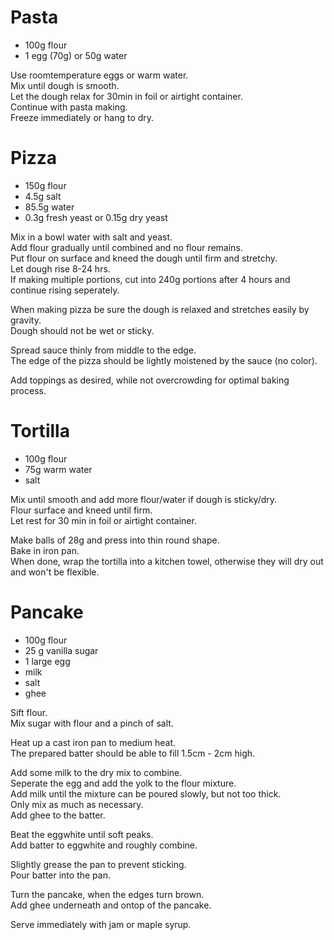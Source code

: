 # Pasta
- 100g flour  
- 1 egg (70g) or 50g water  


Use roomtemperature eggs or warm water.  
Mix until dough is smooth.  
Let the dough relax for 30min in foil or airtight container.  
Continue with pasta making.  
Freeze immediately or hang to dry.  

# Pizza
- 150g flour
- 4.5g salt
- 85.5g water
- 0.3g fresh yeast or 0.15g dry yeast


Mix in a bowl water with salt and yeast.  
Add flour gradually until combined and no flour remains.  
Put flour on surface and kneed the dough until firm and stretchy.  
Let dough rise 8-24 hrs.  
If making multiple portions, cut into 240g portions after 4 hours and continue
rising seperately.  


When making pizza be sure the dough is relaxed and stretches easily by gravity.  
Dough should not be wet or sticky.  


Spread sauce thinly from middle to the edge.  
The edge of the pizza should be lightly moistened by the sauce (no color).  


Add toppings as desired, while not overcrowding for optimal baking process.  


# Tortilla
- 100g flour
- 75g warm water
- salt


Mix until smooth and add more flour/water if dough is sticky/dry.  
Flour surface and kneed until firm.  
Let rest for 30 min in foil or airtight container.  


Make balls of 28g and press into thin round shape.  
Bake in iron pan.  
When done, wrap the tortilla into a kitchen towel,
otherwise they will dry out and won't be flexible.  

# Pancake
- 100g flour
- 25 g vanilla sugar
- 1 large egg
- milk
- salt
- ghee

Sift flour.  
Mix sugar with flour and a pinch of salt.


Heat up a cast iron pan to medium heat.  
The prepared batter should be able to fill 1.5cm - 2cm high.


Add some milk to the dry mix to combine.  
Seperate the egg and add the yolk to the flour mixture.  
Add milk until the mixture can be poured slowly, but not too thick.  
Only mix as much as necessary.  
Add ghee to the batter.  

Beat the eggwhite until soft peaks.  
Add batter to eggwhite and roughly combine.  

Slightly grease the pan to prevent sticking.  
Pour batter into the pan.  


Turn the pancake, when the edges turn brown.  
Add ghee underneath and ontop of the pancake.  


Serve immediately with jam or maple syrup.
